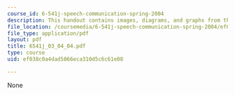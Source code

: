 ```yaml
---
course_id: 6-541j-speech-communication-spring-2004
description: This handout contains images, diagrams, and graphs from the course textbook.
file_location: /coursemedia/6-541j-speech-communication-spring-2004/ef038c0a4dad5866eca310d5c6c61e08_6541j_03_04_04.pdf
file_type: application/pdf
layout: pdf
title: 6541j_03_04_04.pdf
type: course
uid: ef038c0a4dad5866eca310d5c6c61e08

---
```

None